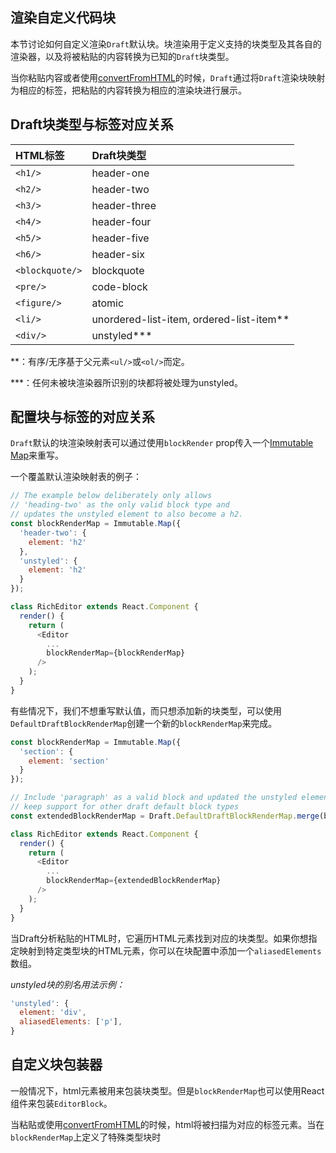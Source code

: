 ## 渲染自定义代码块

本节讨论如何自定义渲染`Draft`默认块。块渲染用于定义支持的块类型及其各自的渲染器，以及将被粘贴的内容转换为已知的`Draft`块类型。

当你粘贴内容或者使用[convertFromHTML](https://draftjs.org/docs/api-reference-data-conversion.html#convertfromhtml)的时候，`Draft`通过将`Draft`渲染块映射为相应的标签，把粘贴的内容转换为相应的渲染块进行展示。

## Draft块类型与标签对应关系

| HTML标签 | Draft块类型 |
| :--- | :--- |
| `<h1/>` | header-one |
| `<h2/>` | header-two |
| `<h3/>` | header-three |
| `<h4/>` | header-four |
| `<h5/>` | header-five |
| `<h6/>` | header-six |
| `<blockquote/>` | blockquote |
| `<pre/>` | code-block |
| `<figure/>` | atomic |
| `<li/>` | unordered-list-item, ordered-list-item\*\* |
| `<div/>` | unstyled\*\*\* |

\*\*：有序/无序基于父元素`<ul/>`或`<ol/>`而定。

\*\*\*：任何未被块渲染器所识别的块都将被处理为unstyled。

## 配置块与标签的对应关系

`Draft`默认的块渲染映射表可以通过使用`blockRender` prop传入一个[Immutable Map](http://facebook.github.io/immutable-js/docs/#/Map)来重写。

一个覆盖默认渲染映射表的例子：

```js
// The example below deliberately only allows
// 'heading-two' as the only valid block type and
// updates the unstyled element to also become a h2.
const blockRenderMap = Immutable.Map({
  'header-two': {
    element: 'h2'
  },
  'unstyled': {
    element: 'h2'
  }
});

class RichEditor extends React.Component {
  render() {
    return (
      <Editor
        ...
        blockRenderMap={blockRenderMap}
      />
    );
  }
}
```

有些情况下，我们不想重写默认值，而只想添加新的块类型，可以使用`DefaultDraftBlockRenderMap`创建一个新的`blockRenderMap`来完成。

```js
const blockRenderMap = Immutable.Map({
  'section': {
    element: 'section'
  }
});

// Include 'paragraph' as a valid block and updated the unstyled element but
// keep support for other draft default block types
const extendedBlockRenderMap = Draft.DefaultDraftBlockRenderMap.merge(blockRenderMap);

class RichEditor extends React.Component {
  render() {
    return (
      <Editor
        ...
        blockRenderMap={extendedBlockRenderMap}
      />
    );
  }
}
```

当Draft分析粘贴的HTML时，它遍历HTML元素找到对应的块类型。如果你想指定映射到特定类型块的HTML元素，你可以在块配置中添加一个`aliasedElements`数组。

_unstyled块的别名用法示例：_

```js
'unstyled': {
  element: 'div',
  aliasedElements: ['p'],
}
```

## 自定义块包装器

一般情况下，html元素被用来包装块类型。但是`blockRenderMap`也可以使用React组件来包装`EditorBlock`。

当粘贴或使用[convertFromHTML](https://draftjs.org/docs/api-reference-data-conversion.html#convertfromhtml)的时候，html将被扫描为对应的标签元素。当在`blockRenderMap`上定义了特殊类型块时

